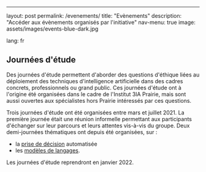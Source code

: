 ---
layout: post
permalink: /evenements/
title: "Evènements"
description: "Accéder aux évènements organisés par l'initiative"
nav-menu: true
image: assets/images/events-blue-dark.jpg

lang: fr


## Journées d'étude

Des journées d'étude permettent d'aborder des questions d'éthique liées au déploiement des techniques d'intelligence artificielle dans des cadres concrets, professionnels ou grand public. Ces journées d'étude ont à l'origine été organisées dans le cadre de l'Institut 3IA Prairie, mais sont aussi ouvertes aux spécialistes hors Prairie intéressés par ces questions.

Trois journées d'étude ont été organisées entre mars et juillet 2021. La première journée était une réunion informelle permettant aux participants d'échanger sur leur parcours et leurs attentes vis-à-vis du groupe. Deux demi-journées thématiques ont depuis été organisées, sur :

* la [prise de décision](decision.md) automatisée
* les [modèles de langages](modeles.md).

Les journées d'étude reprendront en janvier 2022.
